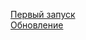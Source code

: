 [Первый запуск](https://github.com/AutoBagPrj/AutoBag/blob/main/ru/FirstRun)  
[Обновление](https://github.com/AutoBagPrj/AutoBag/tree/main/ru/Update)
